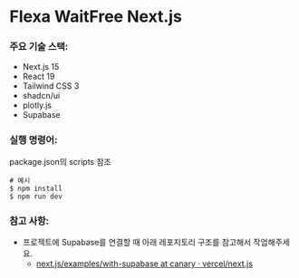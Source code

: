 # Flexa WaitFree Next.js

### 주요 기술 스택:

- Next.js 15
- React 19
- Tailwind CSS 3
- shadcn/ui
- plotly.js
- Supabase

### 실행 명령어:

package.json의 scripts 참조

```shell
# 예시
$ npm install
$ npm run dev
```

### 참고 사항:

- 프로젝트에 Supabase를 연결할 때 아래 레포지토리 구조를 참고해서 작업해주세요.
  - [next.js/examples/with-supabase at canary · vercel/next.js](https://github.com/vercel/next.js/tree/canary/examples/with-supabase)

